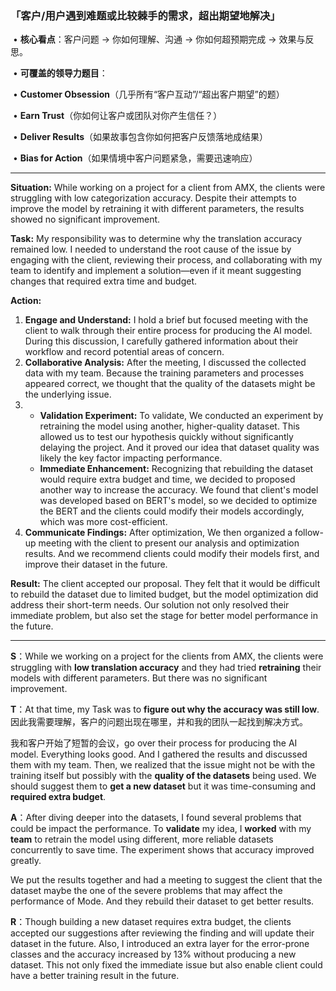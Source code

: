### **「客户/用户遇到难题或比较棘手的需求，超出期望地解决」**

​	•	**核心看点**：客户问题 -> 你如何理解、沟通 -> 你如何超预期完成 -> 效果与反思。

​	•	**可覆盖的领导力题目**：

​	•	**Customer Obsession**（几乎所有“客户互动”/“超出客户期望”的题）

​	•	**Earn Trust**（你如何让客户或团队对你产生信任？）

​	•	**Deliver Results**（如果故事包含你如何把客户反馈落地成结果）

​	•	**Bias for Action**（如果情境中客户问题紧急，需要迅速响应）

------

**Situation:**
While working on a project for a client from AMX, the clients were struggling with low categorization accuracy. Despite their attempts to improve the model by retraining it with different parameters, the results showed no significant improvement.

**Task:**
My responsibility was to determine why the translation accuracy remained low. I needed to understand the root cause of the issue by engaging with the client, reviewing their process, and collaborating with my team to identify and implement a solution—even if it meant suggesting changes that required extra time and budget.

**Action:**

1. **Engage and Understand:** I hold a brief but focused meeting with the client to walk through their entire process for producing the AI model. During this discussion, I carefully gathered information about their workflow and record potential areas of concern.
2. **Collaborative Analysis:** After the meeting, I discussed the collected data with my team. Because the training parameters and processes appeared correct, we thought that the quality of the datasets might be the underlying issue.
3. 
   - **Validation Experiment:** To validate, We conducted an experiment by retraining the model using another, higher-quality dataset. This allowed us to test our hypothesis quickly without significantly delaying the project. And it proved our idea that dataset quality was likely the key factor impacting performance.
   - **Immediate Enhancement:** Recognizing that rebuilding the dataset would require extra budget and time, we decided to proposed another way to increase the accuracy. We found that client's model was developed based on BERT's model, so we decided to optimize the BERT and the clients could modify their models accordingly, which was more cost-efficient.
4. **Communicate Findings:** After optimization, We then organized a follow-up meeting with the client to present our analysis and optimization results. And we recommend clients could modify their models first, and improve their dataset in the future.

**Result:**
The client accepted our proposal. They felt that it would be difficult to rebuild the dataset due to limited budget, but the model optimization did address their short-term needs. Our solution not only resolved their immediate problem, but also set the stage for better model performance in the future.

------

**S**：While we working on a project for the clients from AMX, the clients were struggling with **low translation accuracy** and they had tried **retraining** their models with different parameters. But there was no significant improvement.

**T**：At that time, my Task was to **figure out why the accuracy was still low**. 因此我需要理解，客户的问题出现在哪里，并和我的团队一起找到解决方式。

我和客户开始了短暂的会议，go over their process for producing the AI model. Everything looks good. And I gathered the results and discussed them with my team. Then, we  realized that the issue might not be with the training itself but possibly with the **quality of the datasets** being used. We should suggest them to **get a new dataset** but it was time-consuming and **required extra budget**.

**A**：After diving deeper into the datasets, I found several problems that could be impact the performance. To **validate** my idea,  I **worked** with my **team** to retrain the model using different, more reliable datasets concurrently to save time. The experiment shows that accuracy improved greatly.

We put the results together and had a meeting to suggest the client that the dataset maybe the one of the severe problems that may affect the performance of Mode. And they rebuild their dataset to get better results.

**R**：Though building a new dataset requires extra budget, the clients accepted our suggestions after reviewing the finding and will update their dataset in the future. Also, I introduced an extra layer for the error-prone classes and the accuracy increased by 13% without producing a new dataset. This not only fixed the immediate issue but also enable client could have a better training result in the future.